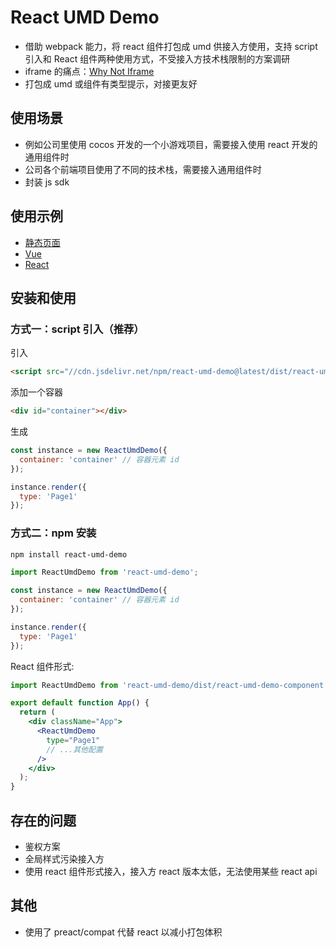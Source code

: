 # React UMD Demo

- 借助 webpack 能力，将 react 组件打包成 umd 供接入方使用，支持 script 引入和 React 组件两种使用方式，不受接入方技术栈限制的方案调研
- iframe 的痛点：[Why Not Iframe](https://www.yuque.com/kuitos/gky7yw/gesexv)
- 打包成 umd 或组件有类型提示，对接更友好

## 使用场景

- 例如公司里使用 cocos 开发的一个小游戏项目，需要接入使用 react 开发的通用组件时
- 公司各个前端项目使用了不同的技术栈，需要接入通用组件时
- 封装 js sdk

## 使用示例

- [静态页面](https://codesandbox.io/s/react-umd-demo-static-shc61?file=/index.html)
- [Vue](https://codesandbox.io/s/react-umd-demo-vue-hxqhe?file=/src/App.vue)
- [React](https://codesandbox.io/s/react-umd-demo-react-fk63m?file=/src/App.js)

## 安装和使用

### 方式一：script 引入（推荐）

引入

```html
<script src="//cdn.jsdelivr.net/npm/react-umd-demo@latest/dist/react-umd-demo.js"></script>
```

添加一个容器

```html
<div id="container"></div>
```

生成

```javascript
const instance = new ReactUmdDemo({
  container: 'container' // 容器元素 id
});

instance.render({
  type: 'Page1'
});
```

### 方式二：npm 安装

```sh
npm install react-umd-demo
```

```js
import ReactUmdDemo from 'react-umd-demo';

const instance = new ReactUmdDemo({
  container: 'container' // 容器元素 id
});

instance.render({
  type: 'Page1'
});
```

React 组件形式:

```jsx
import ReactUmdDemo from 'react-umd-demo/dist/react-umd-demo-component';

export default function App() {
  return (
    <div className="App">
      <ReactUmdDemo
        type="Page1"
        // ...其他配置
      />
    </div>
  );
}
```

## 存在的问题

- 鉴权方案
- 全局样式污染接入方
- 使用 react 组件形式接入，接入方 react 版本太低，无法使用某些 react api

## 其他

- 使用了 preact/compat 代替 react 以减小打包体积
